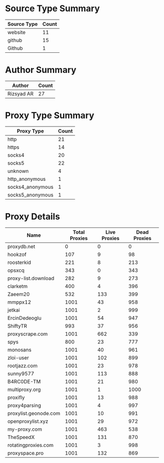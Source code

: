 # Source Type Summary

| Source Type | Count |
|-------------|-------|
| website | 11 |
| github | 15 |
| Github | 1 |


# Author Summary

| Author | Count |
|--------|-------|
| Rizsyad AR | 27 |


# Proxy Type Summary

| Proxy Type | Count |
|------------|-------|
| http | 21 |
| https | 14 |
| socks4 | 20 |
| socks5 | 22 |
| unknown | 4 |
| http_anonymous | 1 |
| socks4_anonymous | 1 |
| socks5_anonymous | 1 |


# Proxy Details

| Name | Total Proxies | Live Proxies | Dead Proxies |
|------|---------------|--------------|---------------|
| proxydb.net | 0 | 0 | 0 |
| hookzof | 107 | 9 | 98 |
| roosterkid | 221 | 8 | 213 |
| opsxcq | 343 | 0 | 343 |
| proxy-list.download | 282 | 9 | 273 |
| clarketm | 400 | 4 | 396 |
| Zaeem20 | 532 | 133 | 399 |
| mmppx12 | 1001 | 43 | 958 |
| jetkai | 1001 | 2 | 999 |
| ErcinDedeoglu | 1001 | 54 | 947 |
| ShiftyTR | 993 | 37 | 956 |
| proxyscrape.com | 1001 | 662 | 339 |
| spys | 800 | 23 | 777 |
| monosans | 1001 | 40 | 961 |
| zloi-user | 1001 | 102 | 899 |
| rootjazz.com | 1001 | 23 | 978 |
| sunny9577 | 1001 | 113 | 888 |
| B4RC0DE-TM | 1001 | 21 | 980 |
| multiproxy.org | 1001 | 1 | 1000 |
| proxifly | 1001 | 13 | 988 |
| proxy4parsing | 1001 | 4 | 997 |
| proxylist.geonode.com | 1001 | 10 | 991 |
| openproxylist.xyz | 1001 | 29 | 972 |
| my-proxy.com | 1001 | 463 | 538 |
| TheSpeedX | 1001 | 131 | 870 |
| rotatingproxies.com | 1001 | 3 | 998 |
| proxyspace.pro | 1001 | 132 | 869 |
